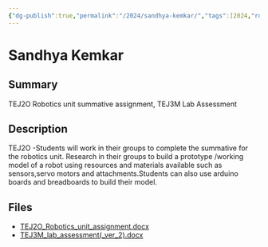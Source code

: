 ```yaml
---
{"dg-publish":true,"permalink":"/2024/sandhya-kemkar/","tags":[2024,"robotics","culminating","TEJ2O","TEJ3M"]}
---
```



# Sandhya Kemkar

## Summary

TEJ2O Robotics unit summative assignment, TEJ3M Lab Assessment

## Description

TEJ2O -Students will work in their groups to complete the summative for the robotics unit. Research in their groups to build a prototype /working model of a robot using resources and materials available such as sensors,servo motors and attachments.Students can also use arduino boards and breadboards to build their model.

## Files

*   [TEJ2O\_Robotics\_unit\_assignment.docx](resources/Sandhya_Kemkar/TEJ2O_Robotics_unit_assignment.docx)
*   [TEJ3M\_lab\_assessment(\_ver\_2).docx](resources/Sandhya_Kemkar/TEJ3M_lab_assessment(_ver_2).docx)